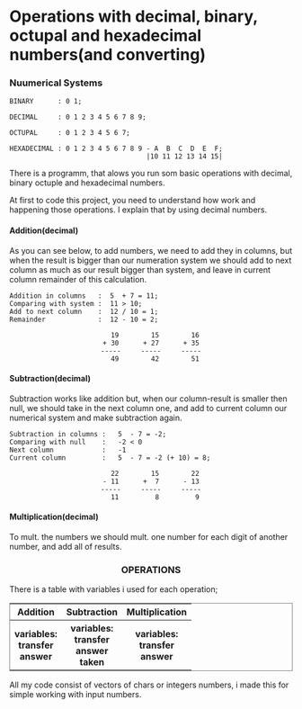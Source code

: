 # Operations with decimal, binary, octupal and hexadecimal numbers(and converting)


### Nuumerical Systems

    BINARY      : 0 1;

    DECIMAL     : 0 1 2 3 4 5 6 7 8 9;

    OCTUPAL     : 0 1 2 3 4 5 6 7;

    HEXADECIMAL : 0 1 2 3 4 5 6 7 8 9 - A  B  C  D  E  F;
                                      |10 11 12 13 14 15|

There is a programm, that alows you run som basic operations with decimal, binary octuple and hexadecimal numbers. 

At first to code this project, you need to understand how work and happening those operations. I explain that by using decimal numbers.

#### Addition(decimal)
As you can see below, to add numbers, we need to add they in columns, but when the result is bigger than our numeration system we should add to next column as much as our result bigger than system, and leave in current column remainder of this calculation.

    Addition in columns   :  5  + 7 = 11;
    Comparing with system :  11 > 10;
    Add to next column    :  12 / 10 = 1;
    Remainder             :  12 - 10 = 2;

<center>

      19        15        16
    + 30      + 27      + 35
    -----     -----     -----
      49        42        51

</center>

#### Subtraction(decimal)

Subtraction works like addition but, when our column-result is smaller then null, we should take in the next column one, and add to current column our numerical system and make subtraction again.

    Subtraction in columns :   5  - 7 = -2;
    Comparing with null    :   -2 < 0
    Next column            :   -1
    Current column         :   5  - 7 = -2 (+ 10) = 8;

<center>

      22        15        22
    - 11      +  7      - 13
    -----     -----     -----
      11         8         9

</center>

#### Multiplication(decimal)

To mult. the numbers we should mult. one number for each digit of another number, and add all of results.

### <center>OPERATIONS</center>

There is a table with variables i used for each operation;

<center>
<table frame = "box">
    <tr>
        <th>Addition</th>
        <th>Subtraction</th>
        <th>Multiplication</th>
    </tr>
    <tr>
        <th>variables: <br> transfer <br> answer </th>
        <th>variables: <br> transfer <br> answer <br> taken</th>
        <th>variables: <br> transfer <br> answer </th>
    </tr>
</table>
</center>

All my code consist of vectors of chars or integers numbers, i made this for simple working with input numbers.
